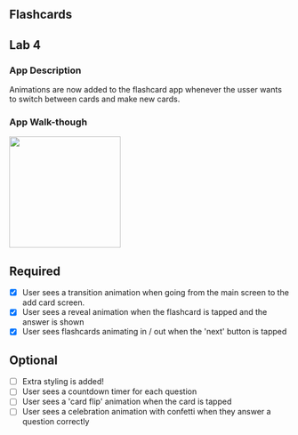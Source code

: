 ## Flashcards

## Lab 4

### App Description
Animations are now added to the flashcard app whenever the usser wants to switch between cards and make new cards.

### App Walk-though
<img src="http://g.recordit.co/MvX2zrr7qk.gif" width=200><br>

## Required
- [x] User sees a transition animation when going from the main screen to the add card screen.
- [x] User sees a reveal animation when the flashcard is tapped and the answer is shown
- [x] User sees flashcards animating in / out when the 'next' button is tapped

## Optional
- [ ] Extra styling is added!
- [ ] User sees a countdown timer for each question
- [ ] User sees a 'card flip' animation when the card is tapped
- [ ] User sees a celebration animation with confetti when they answer a question correctly
